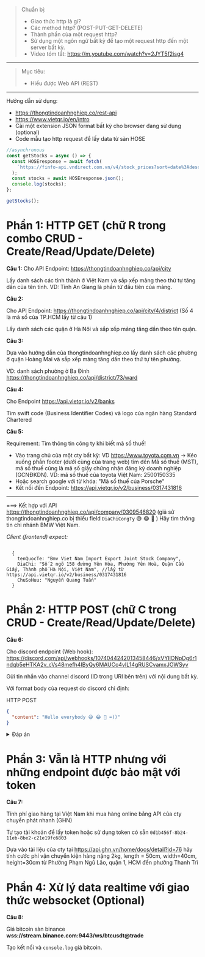 > Chuẩn bị:
>
> - Giao thức http là gì?
> - Các method http? (POST-PUT-GET-DELETE)
> - Thành phần của một request http?
> - Sử dụng một ngôn ngữ bất kỳ để tạo một request http đến một server bất kỳ.
> - Video tóm tắt: https://m.youtube.com/watch?v=2JYT5f2isg4

---

> Mục tiêu:
>
> - Hiểu được Web API (REST)

---

Hướng dẫn sử dụng:

- https://thongtindoanhnghiep.co/rest-api
- https://www.vietqr.io/en/intro
- Cài một extension JSON format bất kỳ cho browser đang sử dụng (optional)
- Code mẫu tạo http request để lấy data từ sàn HOSE

```javascript
//asynchronous
const getStocks = async () => {
  const HOSEresponse = await fetch(
    `https://finfo-api.vndirect.com.vn/v4/stock_prices?sort=date%3Adesc&q=floor%3AHOSE%2CHNX~type%3ASTOCK&fields=code%2Cdate%2Copen%2Chigh%2Clow%2Cclose%2CnmVolume%2Cchange%2CpctChange&size=100&page=1`
  );
  const stocks = await HOSEresponse.json();
  console.log(stocks);
};

getStocks();
```

# Phần 1: HTTP GET (chữ R trong combo CRUD - Create/Read/Update/Delete)

**Câu 1:**
Cho API Endpoint: https://thongtindoanhnghiep.co/api/city

Lấy danh sách các tỉnh thành ở Việt Nam và sắp xếp mảng theo thứ tự tăng dần của tên tỉnh.
VD: Tỉnh An Giang là phần tử đầu tiên của mảng.

**Câu 2:**

Cho API Endpoint: https://thongtindoanhnghiep.co/api/city/4/district
(Số 4 là mã số của TP.HCM lấy từ câu 1)

Lấy danh sách các quận ở Hà Nôi và sắp xếp mảng tăng dần theo tên quận.

**Câu 3:**

Dựa vào hướng dẫn của thongtindoanhnghiep.co lấy danh sách các phường ở quận Hoàng Mai và sắp xếp mảng
tăng dần theo thứ tự tên phường.

VD: danh sách phường ở Ba Đình https://thongtindoanhnghiep.co/api/district/73/ward

**Câu 4:**

Cho Endpoint https://api.vietqr.io/v2/banks

Tìm swift code (Business Identifier Codes) và logo của ngân hàng Standard Chartered

**Câu 5:**

Requirement: Tìm thông tin công ty khi biết mã số thuế!

- Vào trang chủ của một cty bất kỳ: VD https://www.toyota.com.vn -> Kéo xuống phần footer (dưới
  cùng của trang web) tìm đến Mã số thuế (MST), mã số thuế cũng là mã số giấy chứng nhận đăng ký doanh nghiệp (GCNĐKDN).
  VD: mã số thuế của toyota Việt Nam: 2500150335
- Hoặc search google với từ khóa: "Mã số thuế của Porsche"
- Kết nối đến Endpoint: https://api.vietqr.io/v2/business/0317431816

---

===> Kết hợp với API https://thongtindoanhnghiep.co/api/company/0309546820
(giả sử thongtindoanhnghiep.co bị thiếu field `DiaChiCongTy` 😅 😂 🤣 )
Hãy tìm thông tin chi nhánh BMW Việt Nam.

_Client (frontend) expect:_

```javasctipt

  {
    tenQuocTe: "Bmv Viet Nam Import Export Joint Stock Company",
    DiaChi: "Số 2 ngõ 158 đường Yên Hòa, Phường Yên Hoà, Quận Cầu Giấy, Thành phố Hà Nội, Việt Nam", //lấy từ https://api.vietqr.io/v2/business/0317431816
    ChuSoHuu: "Nguyễn Quang Tuấn"
  }
```

# Phần 2: HTTP POST (chữ C trong CRUD - Create/Read/Update/Delete)

**Câu 6:**

Cho discord endpoint (Web hook): https://discord.com/api/webhooks/1074044242013458446/xVYIlONpDg6r1ndqb5eHTKA2v_cVs48mefh4IByQy6MAUCo4vIL14gRUSCvamxJOWSyv

Gửi tin nhắn vào channel discord (ID trong URI bên trên) với nội dung bất kỳ.

Với format body của request do discord chỉ định:

HTTP POST

```json
{
  "content": "Hello everybody 😅 😂 🤣 =))"
}
```

<details>
  <summary>Đáp án</summary>
  
  ```javascript
 async function sendMessage() {
    await fetch(
        `https://discord.com/api/webhooks/1081406356084502528/Rhg1nyvAXBt6rq83_K8WNd3TJPC2UafqIDh8r9xujWiTm1wNd172sMNG51Jdx0k1e8Rn`
        , {
            method: 'POST',
            headers: {
                'Content-Type': 'application/json'
            },
            body: JSON.stringify({
                "content": "Hello everybody 😅 😂 🤣 =))"
            })
        });
};
sendMessage();
  ```
</details>

# Phần 3: Vẫn là HTTP nhưng với những endpoint được bảo mật với token

**Câu 7:**

Tính phí giao hàng tại Việt Nam khi mua hàng online bằng API của cty chuyển phát nhanh (GHN)

Tự tạo tài khoản để lấy token hoặc sử dụng token có sẵn `0d1b456f-8b24-11eb-8be2-c21e19fc6803`

Dựa vào tài liệu của cty tại https://api.ghn.vn/home/docs/detail?id=76 hãy tính cước phí
vận chuyển kiện hàng nặng 2kg, length = 50cm, width=40cm, height=30cm từ Phường Phạm Ngũ Lão, quận 1,
HCM đến phường Thanh Trì

# Phần 4: Xử lý data realtime với giao thức websocket (Optional)

**Câu 8:**

Giá bitcoin sàn binance **wss://stream.binance.com:9443/ws/btcusdt@trade**

Tạo kết nối và `console.log` giá bitcoin.
